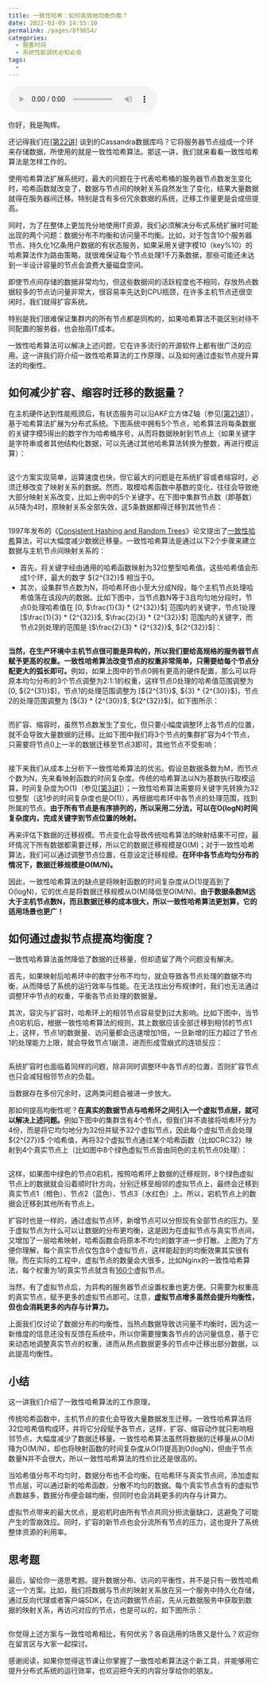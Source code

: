 ```yaml
---
title: 一致性哈希：如何高效地均衡负载？
date: 2022-03-09 14:55:10
permalink: /pages/8f9654/
categories:
  - 极客时间
  - 系统性能调优必知必会
tags:
  - 
---
```

<audio title="24.一致性哈希：如何高效地均衡负载？" src="https://static001.geekbang.org/resource/audio/52/26/5273de634444c7426365df786d67ef26.mp3" controls="controls"></audio> 
<p>你好，我是陶辉。</p><p>还记得我们在<a href="https://time.geekbang.org/column/article/254600">[第22讲]</a> 谈到的Cassandra数据库吗？它将服务器节点组成一个环来存储数据，所使用的就是一致性哈希算法。那这一讲，我们就来看看一致性哈希算法是怎样工作的。</p><p>使用哈希算法扩展系统时，最大的问题在于代表哈希桶的服务器节点数发生变化时，哈希函数就改变了，数据与节点间的映射关系自然发生了变化，结果大量数据就得在服务器间迁移。特别是含有多份冗余数据的系统，迁移工作量更是会成倍提高。</p><p>同时，为了在整体上更加充分地使用IT资源，我们必须解决分布式系统扩展时可能出现的两个问题：数据分布不均衡和访问量不均衡。比如，对于包含10个服务器节点、持久化1亿条用户数据的有状态服务，如果采用关键字模10（key%10）的哈希算法作为路由策略，就很难保证每个节点处理1千万条数据，那些可能还未达到一半设计容量的节点会浪费大量磁盘空间。</p><p>即使节点间存储的数据非常均匀，但这些数据间的活跃程度也不相同，存放热点数据较多的节点访问量非常大，很容易率先达到CPU瓶颈，在许多主机节点还很空闲时，我们就得扩容系统。</p><p>特别是我们很难保证集群内的所有节点都是同构的，如果哈希算法不能区别对待不同配置的服务器，也会抬高IT成本。</p><!-- [[[read_end]]] --><p>一致性哈希算法可以解决上述问题，它在许多流行的开源软件上都有很广泛的应用。这一讲我们将介绍一致性哈希算法的工作原理，以及如何通过虚拟节点提升算法的均衡性。</p><h2>如何减少扩容、缩容时迁移的数据量？</h2><p>在主机硬件达到性能瓶颈后，有状态服务可以沿AKF立方体Z轴（参见<a href="https://time.geekbang.org/column/article/252741">[第21讲]</a>），基于哈希算法扩展为分布式系统。下图系统中拥有5个节点，哈希算法将每条数据的关键字模5得出的数字作为哈希桶序号，从而将数据映射到节点上（如果关键字是字符串或者其他结构化数据，可以先通过其他哈希算法转换为整数，再进行模运算）：</p><p><img src="https://static001.geekbang.org/resource/image/9b/d7/9bd05076f931e8fe4b871cd88942abd7.jpg" alt=""></p><p>这个方案实现简单，运算速度也快，但它最大的问题是在系统扩容或者缩容时，必须迁移改变了映射关系的数据。然而，取模哈希函数中基数的变化，往往会导致绝大部分映射关系改变，比如上例中的5个关键字，在下图中集群节点数（即基数）从5降为4时，原映射关系全部失效，这5条数据都得迁移到其他节点：</p><p><img src="https://static001.geekbang.org/resource/image/58/d2/58c7eyye48db0d85c5eb3563aa04d4d2.jpg" alt=""></p><p>1997年发布的《<a href="https://www.akamai.com/us/en/multimedia/documents/technical-publication/consistent-hashing-and-random-trees-distributed-caching-protocols-for-relieving-hot-spots-on-the-world-wide-web-technical-publication.pdf">Consistent Hashing and Random Trees</a>》论文提出了<a href="https://zh.wikipedia.org/wiki/%E4%B8%80%E8%87%B4%E5%93%88%E5%B8%8C">一致性哈希</a>算法，可以大幅度减少数据迁移量。一致性哈希算法是通过以下2个步骤来建立数据与主机节点间映射关系的：</p><ul>
<li>首先，将关键字经由通用的哈希函数映射为32位整型哈希值。这些哈希值会形成1个环，最大的数字 ${2^{32}}$ 相当于0。</li>
<li>其次，设集群节点数为N，将哈希环由小至大分成N段，每个主机节点处理哈希值落在该段内的数据。比如下图中，当节点数N等于3且均匀地分段时，节点0处理哈希值在 [0, $\frac{1}{3} * {2^{32}}$] 范围内的关键字，节点1处理 [$\frac{1}{3} * {2^{32}}$, $\frac{2}{3} * {2^{32}}$] 范围内的关键字，而节点2则处理的范围是 [$\frac{2}{3} * {2^{32}}$, ${2^{32}}$]：</li>
</ul><p><img src="https://static001.geekbang.org/resource/image/d7/91/d7864bfc037382a3f391e3f2d0492b91.jpg" alt=""></p><p><strong>当然，在生产环境中主机节点很可能是异构的，所以我们要给高规格的服务器节点赋予更高的权重。一致性哈希算法改变节点的权重非常简单，只需要给每个节点分配更大的弧长即可。</strong>例如，如果上图中的节点0拥有更高的硬件配置，那么可以将原本均匀分布的3个节点调整为2:1:1的权重，这样节点0处理的哈希值范围调整为 [0, ${2^{31}}$]，节点1的处理范围调整为 [${2^{31}}$, ${3} * {2^{30}}$]，节点2的处理范围调整为 [${3} * {2^{30}}$, ${2^{32}}$]，如下图所示：</p><p><img src="https://static001.geekbang.org/resource/image/0c/0d/0c4dac0ea1c9484e639a9830d508350d.jpg" alt=""></p><p>而扩容、缩容时，虽然节点数发生了变化，但只要小幅度调整环上各节点的位置，就不会导致大量数据的迁移。比如下图中我们将3个节点的集群扩容为4个节点，只需要将节点0上一半的数据迁移至节点3即可，其他节点不受影响：</p><p><img src="https://static001.geekbang.org/resource/image/e0/e7/e0c34abb43bfb8c7680683fa48f3e7e7.jpg" alt=""></p><p>接下来我们从成本上分析下一致性哈希算法的优劣。假设总数据条数为M，而节点个数为N，先来看映射函数的时间复杂度。传统的哈希算法以N为基数执行取模运算，时间复杂度为O(1)（参见<a href="https://time.geekbang.org/column/article/232351">[第3讲]</a>）；一致性哈希算法需要将关键字先转换为32位整型（这1步的时间复杂度也是O(1)），再根据哈希环中各节点的处理范围，找到所属的节点。<strong>由于所有节点是有序排列的，所以采用二分法，可以在O(logN)时间复杂度内，完成关键字到节点位置的映射。</strong></p><p>再来评估下数据的迁移规模。节点变化会导致传统哈希算法的映射结果不可控，最坏情况下所有数据都需要迁移，所以它的数据迁移规模是O(M)；对于一致性哈希算法，我们可以通过调整节点位置，任意设定迁移规模。<strong>在环中各节点均匀分布的情况下，数据迁移规模是O(M/N)。</strong></p><p>因此，一致性哈希算法的缺点是将映射函数的时间复杂度从O(1)提高到了O(logN)，它的优点是将数据迁移规模从O(M)降低至O(M/N)。<strong>由于数据条数M远大于主机节点数N，而且数据迁移的成本很大，所以一致性哈希算法更划算，它的适用场景也更广！</strong></p><h2>如何通过虚拟节点提高均衡度？</h2><p>一致性哈希算法虽然降低了数据的迁移量，但却遗留了两个问题没有解决。</p><p>首先，如果映射后哈希环中的数字分布不均匀，就会导致各节点处理的数据不均衡，从而降低了系统的运行效率与性能。在无法找出分布规律时，我们也无法通过调整环中节点的权重，平衡各节点处理的数据量。</p><p>其次，容灾与扩容时，哈希环上的相邻节点容易受到过大影响。比如下图中，当节点0宕机后，根据一致性哈希算法的规则，其上数据应该全部迁移到相邻的节点1上，这样，节点1的数据量、访问量都会迅速增加1倍，一旦新增的压力超过了节点1的处理能力上限，就会导致节点1崩溃，进而形成雪崩式的连锁反应：</p><p><img src="https://static001.geekbang.org/resource/image/2a/bc/2a20eb528c335345c6ca8422e1011bbc.jpg" alt=""></p><p>系统扩容时也面临着同样的问题，除非同时调整环中各节点的位置，否则扩容节点也只会减轻相邻节点的负载。</p><p>当数据存在多份冗余时，这两类问题会被进一步放大。</p><p>那如何提高均衡性呢？<strong>在真实的数据节点与哈希环之间引入一个虚拟节点层，就可以解决上述问题。</strong>例如下图中的集群含有4个节点，但我们并不直接将哈希环分为4份，而是将它均匀地分为32份并赋予32个虚拟节点，因此每个虚拟节点会处理 ${2^{27}}$ 个哈希值，再将32个虚拟节点通过某个哈希函数（比如CRC32）映射到4个真实节点上（比如图中8个绿色虚拟节点皆由同色的主机节点0处理）：</p><p><img src="https://static001.geekbang.org/resource/image/3c/c3/3c68ea2ccccd94000a39927590b0d0c3.jpg" alt=""></p><p>这样，如果图中绿色的节点0宕机，按照哈希环上数据的迁移规则，8个绿色虚拟节点上的数据就会沿着顺时针方向，分别迁移至相邻的虚拟节点上，最终会迁移到真实节点1（橙色）、节点2（蓝色）、节点3（水红色）上。所以，宕机节点上的数据会迁移到其他所有节点上。</p><p>扩容时也是一样的，通过虚拟节点环，新增节点可以分担现有全部节点的压力。至于虚拟节点为什么可以让数据的分布更均衡，这是因为在虚拟节点与真实节点间，又增加了一层哈希映射，哈希函数会将原本不均匀的数字进一步打散。上图为了方便你理解，每个真实节点仅包含8个虚拟节点，这样能起到的均衡效果其实很有限。而在实际的工程中，虚拟节点的数量会大很多，比如Nginx的一致性哈希算法，每个权重为1的真实节点就含有<a href="http://nginx.org/en/docs/http/ngx_http_upstream_module.html#hash">160个</a>虚拟节点。</p><p>当然，有了虚拟节点后，为异构的服务器节点设置权重也更方便。只需要为权重高的真实节点，赋予更多的虚拟节点即可。注意，<strong>虚拟节点增多虽然会提升均衡性，但也会消耗更多的内存与计算力。</strong></p><p>上面我们仅讨论了数据分布的均衡性，当热点数据导致访问量不均衡时，因为这一新维度的信息还没有反馈在系统中，所以你需要搜集各节点的访问量信息，基于它来动态地调整真实节点的权重，进而从热点数据更多的节点中迁移出部分数据，以此提高均衡性。</p><h2>小结</h2><p>这一讲我们介绍了一致性哈希算法的工作原理。</p><p>传统哈希函数中，主机节点的变化会导致大量数据发生迁移。一致性哈希算法将32位哈希值构成环，并将它分段赋予各节点，这样，扩容、缩容动作就只影响相邻节点，大幅度减少了数据迁移量。一致性哈希算法虽然将数据的迁移量从O(M)降为O(M/N)，却也将映射函数的时间复杂度从O(1)提高到O(logN)，但由于节点数量N并不会很大，所以一致性哈希算法的性价比还是很高的。</p><p>当哈希值分布不均匀时，数据分布也不会均衡。在哈希环与真实节点间，添加虚拟节点层，可以通过新的哈希函数，分散不均匀的数据。每个真实节点含有的虚拟节点数越多，数据分布便会越均衡，但同时也会消耗更多的内存与计算力。</p><p>虚拟节点带来的最大优点，是宕机时由所有节点共同分担流量缺口，这避免了可能产生的雪崩效应。同时，扩容的新节点也会分流所有节点的压力，这也提升了系统整体资源的利用率。</p><h2>思考题</h2><p>最后，留给你一道思考题。提升数据分布、访问的平衡性，并不是只有一致性哈希这一个方案。比如，我们将数据与节点的映射关系放在另一个服务中持久化存储，通过反向代理或者客户端SDK，在访问数据节点前，先从元数据服务中获取到数据的映射关系，再访问对应的节点，也是可以的，如下图所示：</p><p><img src="https://static001.geekbang.org/resource/image/fd/39/fd66edb150de7ec2fd2c0a86b2639539.png" alt=""></p><p>你觉得上述方案与一致性哈希相比，有何优劣？各自适用的场景又是什么？欢迎你在留言区与大家一起探讨。</p><p>感谢阅读，如果你觉得这节课让你掌握了一致性哈希算法这个新工具，并能够用它提升分布式系统的运行效率，也欢迎把今天的内容分享给你的朋友。</p>